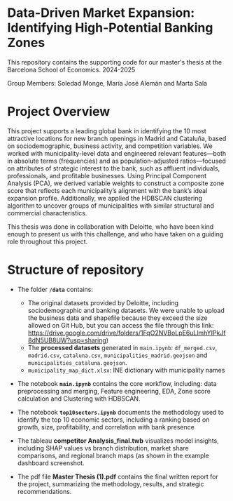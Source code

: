 # Data-Driven Market Expansion: Identifying High-Potential Banking Zones
This repository contains the supporting code for our master's thesis at the Barcelona School of Economics. 2024-2025

Group Members: Soledad Monge, María José Alemán and Marta Sala

# Project Overview
This project supports a leading global bank in identifying the 10 most attractive locations for new branch openings in Madrid and Cataluña, based on sociodemographic, business activity, and competition variables. We worked with municipality-level data and engineered relevant features—both in absolute terms (frequencies) and as population-adjusted ratios—focused on attributes of strategic interest to the bank, such as affluent individuals, professionals, and profitable businesses. Using Principal Component Analysis (PCA), we derived variable weights to construct a composite zone score that reflects each municipality’s alignment with the bank’s ideal expansion profile. Additionally, we applied the HDBSCAN clustering algorithm to uncover groups of municipalities with similar structural and commercial characteristics.

This thesis was done in collaboration with Deloitte, who have been kind enough to present us with this challenge, and who have taken on a guiding role throughout this project.


# Structure of repository
- The folder **`/data`** contains:
  - The original datasets provided by Deloitte, including sociodemographic and banking datasets. We were unable to upload the business data and shapefile because they exceed the size allowed on Git Hub, but you can access the file through this link: https://drive.google.com/drive/folders/1FqO2NVBoLpE6uLlmhYIPkJf8dN5UB8UW?usp=sharing)
  - The **processed datasets** generated in `main.ipynb`: `df_merged.csv`, `madrid.csv`, `cataluna.csv`, `municipalities_madrid.geojson` and `municipalities_cataluna.geojson`.
  - `municipality_map_dict.xlsx`: INE dictionary with municipality names

- The notebook **`main.ipynb`** contains the core workflow, including: data preprocessing and merging, Feature engineering, EDA, Zone score calculation and Clustering with HDBSCAN. 

- The notebook **`top10sectors.ipynb`** documents the methodology used to identify the top 10 economic sectors, including a ranking based on growth, size, profitability, and correlation with bank presence  

- The tableau  **competitor Analysis_final.twb** visualizes model insights, including SHAP values vs branch distribution, market share comparisons, and regional branch maps (as shown in the example dashboard screenshot.

- The pdf file **Master Thesis (1).pdf** contains the final written report for the project, summarizing the methodology, results, and strategic recommendations.








